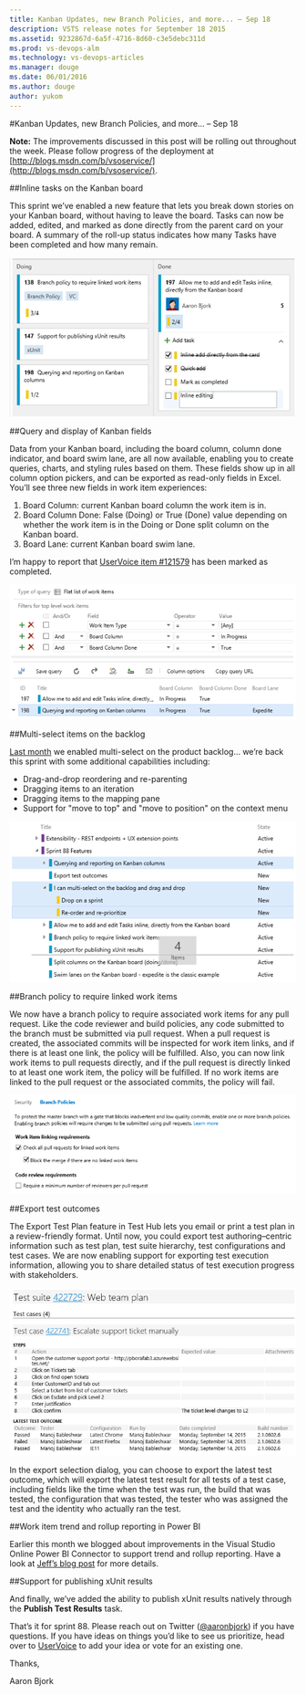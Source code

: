 ```yaml
---
title: Kanban Updates, new Branch Policies, and more... – Sep 18
description: VSTS release notes for September 18 2015
ms.assetid: 9232867d-6a5f-4716-8d60-c3e5debc311d
ms.prod: vs-devops-alm
ms.technology: vs-devops-articles
ms.manager: douge
ms.date: 06/01/2016
ms.author: douge
author: yukom
---
```


#Kanban Updates, new Branch Policies, and more... – Sep 18

**Note:** The improvements discussed in this post will be rolling out throughout the week. Please follow progress of the deployment at [http://blogs.msdn.com/b/vsoservice/](http://blogs.msdn.com/b/vsoservice/).

##Inline tasks on the Kanban board

This sprint we’ve enabled a new feature that lets you break down stories on your Kanban board, without having to leave the board. Tasks can now be added, edited, and marked as done directly from the parent card on your board. A summary of the roll-up status indicates how many Tasks have been completed and how many remain.

![Working with tasks directly on the Kanban board](_img/9_18_01.png)

##Query and display of Kanban fields

Data from your Kanban board, including the board column, column done indicator, and board swim lane, are all now available, enabling you to create queries, charts, and styling rules based on them. These fields show up in all column option pickers, and can be exported as read-only fields in Excel. You’ll see three new fields in work item experiences:

1. Board Column: current Kanban board column the work item is in.
2. Board Column Done: False (Doing) or True (Done) value depending on whether the work item is in the Doing or Done split column on the Kanban board.
3. Board Lane: current Kanban board swim lane.

I’m happy to report that [UserVoice item #121579](http://visualstudio.uservoice.com/forums/121579-visual-studio/suggestions/6590592-enable-kanban-column-field-to-be-used-in-work-item) has been marked as completed.

![Querying Kanban fields](_img/9_18_02.png)

##Multi-select items on the backlog

[Last month](aug-07-team-services.md) we enabled multi-select on the product backlog… we’re back this sprint with some additional capabilities including:

- Drag-and-drop reordering and re-parenting
- Dragging items to an iteration
- Dragging items to the mapping pane
- Support for "move to top" and "move to position" on the context menu

![Dragging multiple items on the backlog](_img/9_18_03.png)

##Branch policy to require linked work items

We now have a branch policy to require associated work items for any pull request. Like the code reviewer and build policies, any code submitted to the branch must be submitted via pull request. When a pull request is created, the associated commits will be inspected for work item links, and if there is at least one link, the policy will be fulfilled. Also, you can now link work items to pull requests directly, and if the pull request is directly linked to at least one work item, the policy will be fulfilled. If no work items are linked to the pull request or the associated commits, the policy will fail.

![Setting branch policies](_img/9_18_04.png)

##Export test outcomes

The Export Test Plan feature in Test Hub lets you email or print a test plan in a review-friendly format. Until now, you could export test authoring–centric information such as test plan, test suite hierarchy, test configurations and test cases. We are now enabling support for exporting test execution information, allowing you to share detailed status of test execution progress with stakeholders.

![Sample test execution export](_img/9_18_05.png)

In the export selection dialog, you can choose to export the latest test outcome, which will export the latest test result for all tests of a test case, including fields like the time when the test was run, the build that was tested, the configuration that was tested, the tester who was assigned the test and the identity who actually ran the test. 

##Work item trend and rollup reporting in Power BI

Earlier this month we blogged about improvements in the Visual Studio Online Power BI Connector to support trend and rollup reporting. Have a look at [Jeff’s blog post](http://blogs.msdn.com/b/visualstudioalm/archive/2015/09/04/general-availability-of-work-item-trend-and-rollup-reporting-in-power-bi.aspx) for more details.

##Support for publishing xUnit results

And finally, we’ve added the ability to publish xUnit results natively through the **Publish Test Results** task.

That’s it for sprint 88. Please reach out on Twitter ([@aaronbjork](https://twitter.com/aaronbjork)) if you have questions. If you have ideas on things you’d like to see us prioritize, head over to [UserVoice](http://visualstudio.uservoice.com/forums/330519-vso) to add your idea or vote for an existing one.

Thanks,

Aaron Bjork









